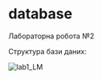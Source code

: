 # database
Лабораторна робота №2

Структура бази даних:

![lab1_LM](https://user-images.githubusercontent.com/61546125/214002099-696750b1-8f99-480d-877b-0d212ab5c620.png)
